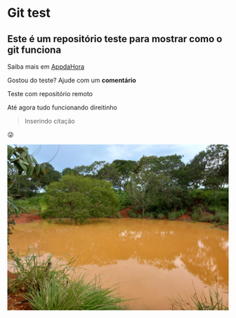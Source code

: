 # Git test

## Este é um repositório teste para mostrar como o git funciona

Saiba mais em [AppdaHora](http://www.appdahora.com.br)

Gostou do teste? Ajude com um **comentário**

Teste com repositório remoto

Até agora tudo funcionando direitinho

> Inserindo citação

:stuck_out_tongue_winking_eye:

![Barreiro](barreiro.jpeg)
